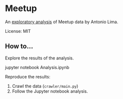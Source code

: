 Meetup
======

An [exploratory analysis](http://themiurgo.github.io/meetup/Presentation.html) of Meetup data by Antonio Lima.

License: MIT

How to...
---------

Explore the results of the analysis.

   jupyter notebook Analysis.ipynb

Reproduce the results:

1. Crawl the data (`crawler/main.py`)
2. Follow the Jupyter notebook analysis.
